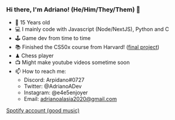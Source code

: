 ### Hi there, I'm Adriano! (He/Him/They/Them) 👋


- 🎂 15 Years old
- 💻 I mainly code with Javascript (Node/NextJS), Python and C
- 🕹 Game dev from time to time
- 📚 Finished the CS50x course from Harvard! ([final project](https://github.com/AdrianoAla/cs50-final-project))
- ♟ Chess player
- 📺 Might make youtube videos sometime soon
- 📫 How to reach me:
  - Discord: Arpidano#0727
  - Twitter: @AdrianoADev
  - Instagram: @e4e5enjoyer
  - Email: adrianoalasia2020@gmail.com

[Spotify account (good music)](https://open.spotify.com/user/3133gof5jngmco3lbubwpmu2vevi?si=f1265a6a91ce48dc&nd=1)
